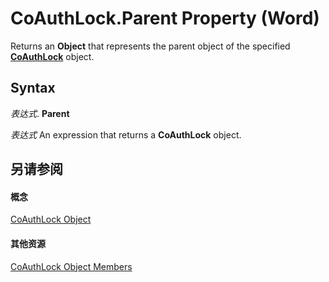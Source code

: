 
# CoAuthLock.Parent Property (Word)

Returns an  **Object** that represents the parent object of the specified **[CoAuthLock](3efa12b0-1079-c6df-20c1-a66398161c8e.md)** object.


## Syntax

 _表达式_. **Parent**

 _表达式_ An expression that returns a **CoAuthLock** object.


## 另请参阅


#### 概念


[CoAuthLock Object](3efa12b0-1079-c6df-20c1-a66398161c8e.md)
#### 其他资源


[CoAuthLock Object Members](http://msdn.microsoft.com/library/3deca349-08e8-d2e9-cd97-6b44e8e3a02a%28Office.15%29.aspx)